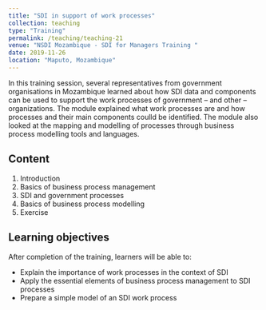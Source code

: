 ```yaml
---
title: "SDI in support of work processes"
collection: teaching
type: "Training"
permalink: /teaching/teaching-21
venue: "NSDI Mozambique - SDI for Managers Training "
date: 2019-11-26
location: "Maputo, Mozambique"
---
```


In this training session, several representatives from government organisations in Mozambique learned about how SDI data and components can be used to support the work processes of government – and other – organizations. The module explained what work processes are and how processes and their main components coulld be identified. The module also looked at the mapping and modelling of processes through business process modelling tools and languages.

## Content
1. Introduction
2. Basics of business process management
3. SDI and government processes
4. Basics of business process modelling
5. Exercise

## Learning objectives
After completion of the training, learners will be able to:
* Explain the importance of work processes in the context of SDI
* Apply the essential elements of business process management to SDI processes
* Prepare a simple model of an SDI work process
